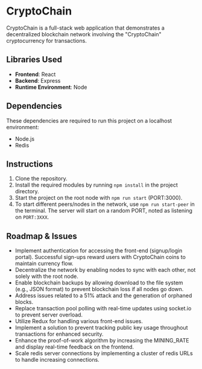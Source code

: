 # CryptoChain

CryptoChain is a full-stack web application that demonstrates a decentralized blockchain network involving the "CryptoChain" cryptocurrency for transactions.

## Libraries Used

- **Frontend**: React
- **Backend**: Express
- **Runtime Environment**: Node

## Dependencies

These dependencies are required to run this project on a localhost environment:

- Node.js
- Redis

## Instructions

1. Clone the repository.
2. Install the required modules by running `npm install` in the project directory.
3. Start the project on the root node with `npm run start` (PORT:3000).
4. To start different peers/nodes in the network, use `npm run start-peer` in the terminal. The server will start on a random PORT, noted as listening on `PORT:3XXX`.

## Roadmap & Issues

- Implement authentication for accessing the front-end (signup/login portal). Successful sign-ups reward users with CryptoChain coins to maintain currency flow.
- Decentralize the network by enabling nodes to sync with each other, not solely with the root node.
- Enable blockchain backups by allowing download to the file system (e.g., JSON format) to prevent blockchain loss if all nodes go down.
- Address issues related to a 51% attack and the generation of orphaned blocks.
- Replace transaction pool polling with real-time updates using socket.io to prevent server overload.
- Utilize Redux for handling various front-end issues.
- Implement a solution to prevent tracking public key usage throughout transactions for enhanced security.
- Enhance the proof-of-work algorithm by increasing the MINING_RATE and display real-time feedback on the frontend.
- Scale redis server connections by implementing a cluster of redis URLs to handle increasing connections.

